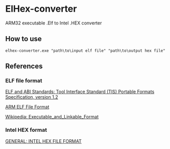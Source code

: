 # ElHex-converter
ARM32 executable .Elf to Intel .HEX converter

## How to use
`elhex-converter.exe "path\to\input elf file" "path\to\output hex file"`

## References
### ELF file format
[ELF and ABI Standards: Tool Interface Standard (TIS) Portable Formats Specification, version 1.2](https://refspecs.linuxfoundation.org/elf/elf.pdf)

[ARM ELF File Format](http://infocenter.arm.com/help/topic/com.arm.doc.dui0101a/DUI0101A_Elf.pdf)

[Wikipedia: Executable_and_Linkable_Format](https://en.wikipedia.org/wiki/Executable_and_Linkable_Format)

### Intel HEX format
[GENERAL: INTEL HEX FILE FORMAT](http://www.keil.com/support/docs/1584/)

